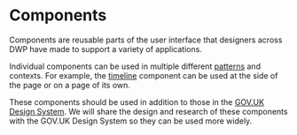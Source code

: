 # Components

Components are reusable parts of the user interface that designers across DWP have made to support a variety of applications.

Individual components can be used in multiple different [patterns](/patterns) and contexts. For example, the [timeline](/components/timeline) component can be used at the side of the page or on a page of its own.

These components should be used in addition to those in the <a href="https://design-system.service.gov.uk/">GOV.UK Design System</a>. We will share the design and research of these components with the GOV.UK Design System so they can be used more widely.

